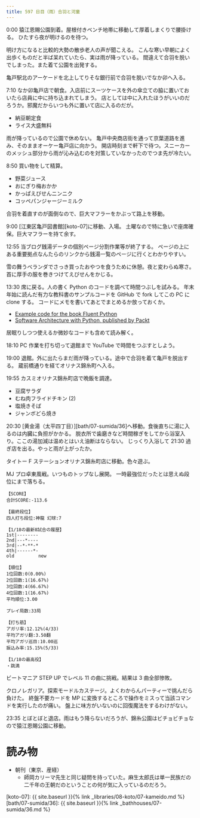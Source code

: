 ```yaml
---
title: 597 日目（雨）合羽と河童
---
```


0:00 猿江恩賜公園到着。屋根付きベンチ地帯に移動して厚着しまくりで腰掛ける。
ひたすら夜が明けるのを待つ。

明け方になると比較的大勢の散歩老人の声が聞こえる。
こんな寒い早朝によく出歩くものだと半ば呆れていたら、実は雨が降っている。
間違えて合羽を脱いでしまった。また着て公園を出発する。

亀戸駅北のアーケードを北上してりそな銀行前で合羽を脱いでなか卯へ入る。

7:10 なか卯亀戸店で朝食。入店前にスーツケースを外の傘立ての脇に置いておいたら店員に中に持ち込まれてしまう。
店としては中に入れたほうがいいのだろうか。邪魔だからいつも外に置いて店に入るのだが。

* 納豆朝定食
* ライス大盛無料

雨が降っているので公園で休めない。
亀戸中央商店街を通って京葉道路を進み、そのままオーケー亀戸店に向かう。
開店時刻まで軒下で待つ。スニーカーのメッシュ部分から雨が沁み込むのを対策していなかったのでつま先が冷たい。

8:50 買い物をして精算。

* 野菜ジュース
* おにぎり梅おかか
* かっぱえびせんニンニク
* コッペパンジャージーミルク

合羽を着直すのが面倒なので、巨大マフラーをかぶって路上を移動。

9:00 [江東区亀戸図書館][koto-07]に移動、入場。
土曜なので特に急いで座席確保。巨大マフラーを持て余す。

12:55 当ブログ銭湯データの個別ページ分割作業等が終了する。
ページの上にある重要拠点なんたらのリンクから銭湯一覧のページに行くとわかりやすい。

雪の舞うベランダでさっき買ったおやつを食うために休憩。夜と変わらぬ寒さ。
首に厚手の服を巻きつけてえびせんをかじる。

13:30 席に戻る。人の書く Python のコードを調べて時間つぶしを試みる。
年末年始に読んだ有力な教科書のサンプルコードを GitHub で fork してこの PC に clone する。
コードにメモを書いてあとでまとめるか放っておくか。

* [Example code for the book Fluent Python](https://github.com/showa-yojyo/example-code)
* [Software Architecture with Python, published by Packt](https://github.com/showa-yojyo/Software-Architecture-with-Python)

居眠りしつつ使えるか微妙なコードも含めて読み解く。

18:10 PC 作業を打ち切って退館まで YouTube で時間をつぶすとしよう。

19:00 退館。外に出たらまだ雨が降っている。途中で合羽を着て亀戸を脱出する。
蔵前橋通りを経てオリナス錦糸町へ入る。

19:55 カスミオリナス錦糸町店で晩飯を調達。

* 豆腐サラダ
* むね肉フライドチキン (2)
* 塩焼きそば
* ジャンボどら焼き

20:30 [黄金湯（太平四丁目）][bath/07-sumida/36]へ移動。食後直ちに湯に入るのは内臓に負担がかかる。
脱衣所で歯磨きなど時間稼ぎをしてから浴室入り。ここの湯加減は温めとはいえ油断はならない。
じっくり入浴して 21:30 過ぎ店を出る。やっと雨が上がったか。

タイトー F ステーションオリナス錦糸町店に移動。色々遊ぶ。

MJ プロ卓東風戦。いつものトップなし展開。
一時最強位だったとは思えぬ段位にまで落ちる。

```text
【SCORE】
合計SCORE:-113.6

【最終段位】
四人打ち段位:神龍 幻球:7

【1/18の最新8試合の履歴】
1st|--------
2nd|---*----
3rd|--*-**-*
4th|------*-
old         new

【順位】
1位回数:0(0.00%)
2位回数:1(16.67%)
3位回数:4(66.67%)
4位回数:1(16.67%)
平均順位:3.00

プレイ局数:33局

【打ち筋】
アガリ率:12.12%(4/33)
平均アガリ翻:3.50翻
平均アガリ巡目:10.00巡
振込み率:15.15%(5/33)

【1/18の最高役】
・跳満
```

ビートマニア STEP UP でレベル 11 の曲に挑戦。結果は 3 曲全部惨敗。

クロノレガリア。探索モードルカステージ。よくわからんパーティーで挑んだら負けた。
終盤不要カードを MP に変換するところで操作をミスって当該コマンドを実行したのが痛い。
盤上に味方がいないのに回復魔法をするわけがない。

23:35 とぼとぼと退店。雨はもう降らないだろうが、錦糸公園はビチョビチョなので猿江恩賜公園に移動。

# 読み物

* 朝刊（東京、産経）
  * 師岡カリーマ先生と同じ疑問を持っていた。麻生太郎氏は単一民族だの二千年の王朝だのということの何が気に入っているのだろう。

[koto-07]: {{ site.baseurl }}{% link _libraries/08-koto/07-kameido.md %}
[bath/07-sumida/36]: {{ site.baseurl }}{% link _bathhouses/07-sumida/36.md %}
